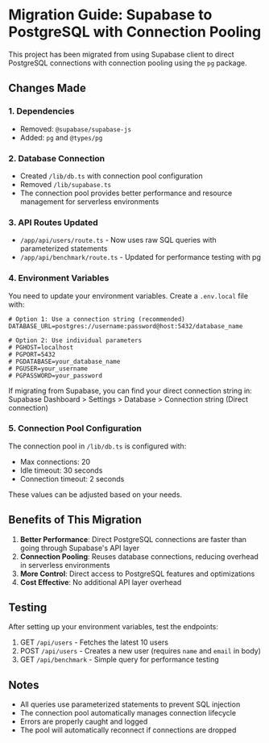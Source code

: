 # Migration Guide: Supabase to PostgreSQL with Connection Pooling

This project has been migrated from using Supabase client to direct PostgreSQL connections with connection pooling using the `pg` package.

## Changes Made

### 1. Dependencies
- Removed: `@supabase/supabase-js`
- Added: `pg` and `@types/pg`

### 2. Database Connection
- Created `/lib/db.ts` with connection pool configuration
- Removed `/lib/supabase.ts`
- The connection pool provides better performance and resource management for serverless environments

### 3. API Routes Updated
- `/app/api/users/route.ts` - Now uses raw SQL queries with parameterized statements
- `/app/api/benchmark/route.ts` - Updated for performance testing with pg

### 4. Environment Variables
You need to update your environment variables. Create a `.env.local` file with:

```env
# Option 1: Use a connection string (recommended)
DATABASE_URL=postgres://username:password@host:5432/database_name

# Option 2: Use individual parameters
# PGHOST=localhost
# PGPORT=5432
# PGDATABASE=your_database_name
# PGUSER=your_username
# PGPASSWORD=your_password
```

If migrating from Supabase, you can find your direct connection string in:
Supabase Dashboard > Settings > Database > Connection string (Direct connection)

### 5. Connection Pool Configuration
The connection pool in `/lib/db.ts` is configured with:
- Max connections: 20
- Idle timeout: 30 seconds
- Connection timeout: 2 seconds

These values can be adjusted based on your needs.

## Benefits of This Migration

1. **Better Performance**: Direct PostgreSQL connections are faster than going through Supabase's API layer
2. **Connection Pooling**: Reuses database connections, reducing overhead in serverless environments
3. **More Control**: Direct access to PostgreSQL features and optimizations
4. **Cost Effective**: No additional API layer overhead

## Testing

After setting up your environment variables, test the endpoints:

1. GET `/api/users` - Fetches the latest 10 users
2. POST `/api/users` - Creates a new user (requires `name` and `email` in body)
3. GET `/api/benchmark` - Simple query for performance testing

## Notes

- All queries use parameterized statements to prevent SQL injection
- The connection pool automatically manages connection lifecycle
- Errors are properly caught and logged
- The pool will automatically reconnect if connections are dropped